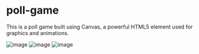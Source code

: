 # poll-game
This is a poll game built using Canvas, a powerful HTML5 element used for graphics and animations. 


![image](https://github.com/redblood639/poll-game/assets/72724141/109b3885-1d60-4761-8b53-6dc3de53aa07)
![image](https://github.com/redblood639/poll-game/assets/72724141/ade2c569-0f26-49e2-a855-f9da9bcb2983)
![image](https://github.com/redblood639/poll-game/assets/72724141/35d78ffd-d91e-464e-bbc3-9ea4a5dd1cd7)
